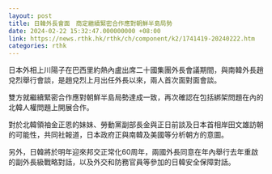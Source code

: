 ```yaml
---
layout: post
title: 日韓外長會面　商定繼續緊密合作應對朝鮮半島局勢
date: 2024-02-22 15:32:47.000000000 +08:00
link: https://news.rthk.hk/rthk/ch/component/k2/1741419-20240222.htm
categories: rthk
---
```


日本外相上川陽子在巴西里約熱內盧出席二十國集團外長會議期間，與南韓外長趙兌烈舉行會談，是趙兌烈上月出任外長以來，兩人首次面對面會談。

雙方就繼續緊密合作應對朝鮮半島局勢達成一致，再次確認在包括綁架問題在內的北韓人權問題上開展合作。

對於北韓領袖金正恩的妹妹、勞動黨副部長金與正日前談及日本首相岸田文雄訪朝的可能性，共同社報道，日本政府正與南韓及美國等分析朝方的意圖。

另外，日韓將於明年迎來邦交正常化60周年，兩國外長同意在年內舉行去年重啟的副外長級戰略對話，以及外交和防務官員等參加的日韓安全保障對話。
